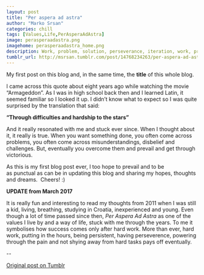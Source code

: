 ```yaml
---
layout: post
title: "Per aspera ad astra"
author: "Marko Srsan"
categories: chill
tags: [Values,Life,PerAsperaAdAstra]
image: perasperaadastra.png
imagehome: perasperaadastra_home.png
description: Work, problem, solution, perseverance, iteration, work, problem, solution, success. 
tumblr_url: http://msrsan.tumblr.com/post/14768234263/per-aspera-ad-astra
---
```

My first post on this blog and, in the same time, the **title** of this whole blog. 

I came across this quote about eight years ago while watching the movie “Armageddon”. As I was in high school back then and I learned Latin, it seemed familiar so I looked it up. I didn’t know what to expect so I was quite surprised by the translation that said:

**“Through difficulties and hardship to the stars”** 

And it really resonated with me and stuck ever since. When I thought about it, it really is true. When you want something done, you often come across problems, you often come across misunderstandings, disbelief and challenges. But, eventually you overcome them and prevail and get through victorious. 

As this is my first blog post ever, I too hope to prevail and to be as punctual as can be in updating this blog and sharing my hopes, thoughts and dreams. 
Cheers! :)

**UPDATE from March 2017**

It is really fun and interesting to read my thoughts from 2011 when I was still a kid, living, breathing, studying in Croatia, inexperienced and young. Even though a lot of time passed since then, *Per Aspera Ad Astra* as one of the values I live by and a way of life, stuck with me through the years. To me it symbolises how success comes only after hard work. More than ever, hard work, putting in the hours, being persistent, having perseverence, powering through the pain and not shying away from hard tasks pays off eventually.

--

[Original post on Tumblr](http://msrsan.tumblr.com/post/14768234263/per-aspera-ad-astra)